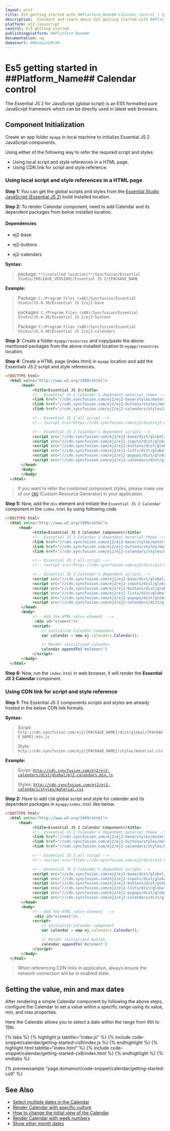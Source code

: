 ```yaml
---
layout: post
title: Es5 getting started with ##Platform_Name## Calendar control | Syncfusion
description:  Checkout and learn about Es5 getting started with ##Platform_Name## Calendar control of Syncfusion Essential JS 2 and more details.
platform: ej2-javascript
control: Es5 getting started 
publishingplatform: ##Platform_Name##
documentation: ug
domainurl: ##DomainURL##
---
```


# Es5 getting started in ##Platform_Name## Calendar control

The Essential JS 2 for JavaScript (global script) is an ES5 formatted pure JavaScript framework which can be directly used in latest web browsers.

## Component Initialization

Create an app folder `myapp` in local machine to initialize Essential JS 2 JavaScript components.

Using either of the following way to refer the required script and styles.

* Using local script and style references in a HTML page.
* Using CDN link for script and style reference.

### Using local script and style references in a HTML page

**Step 1:** You can get the global scripts and styles from the [Essential Studio JavaScript (Essential JS 2)](https://www.syncfusion.com/downloads/essential-js2) build installed location.

**Step 2:** To render Calendar component, need to add Calendar and its dependent packages from below installed location.

#### Dependencies

* ej2-base

* ej2-buttons

* ej2-calendars

**Syntax:**

> package: `**(installed location)**/Syncfusion/Essential Studio/{RELEASE_VERSION}/Essential JS 2/{PACKAGE_NAME`

**Example:**

> Package: `C:/Program Files (x86)/Syncfusion/Essential Studio/15.4.30/Essential JS 2/ej2-base`
>
> packages: `C:/Program Files (x86)/Syncfusion/Essential Studio/15.4.30/Essential JS 2/ej2-buttons`
>
> Package: `C:/Program Files (x86)/Syncfusion/Essential Studio/15.4.30/Essential JS 2/ej2-calendars`
>

**Step 3:** Create a folder `myapp/resources` and copy/paste the above mentioned packages from the above installed location to `myapp/resources` location.

**Step 4:** Create a HTML page (index.html) in `myapp` location and add the Essentials JS 2 script and style references.

```html
<!DOCTYPE html>
  <html xmlns="http://www.w3.org/1999/xhtml">
       <head>
            <title>Essential JS 2</title>
            <!-- Essential JS 2 Calendar's dependent material theme -->
            <link href="//cdn.syncfusion.com/ej2/ej2-base/styles/material.css" rel="stylesheet" type="text/css" />
            <link href="//cdn.syncfusion.com/ej2/ej2-buttons/styles/material.css" rel="stylesheet" type="text/css" />
            <link href="//cdn.syncfusion.com/ej2/ej2-calendars/styles/material.css" rel="stylesheet" type="text/css" />

            <!-- Essential JS 2 all script -->
            <!-- <script src="https://cdn.syncfusion.com/ej2/dist/ej2.min.js" type="text/javascript"></script> -->

            <!-- Essential JS 2 Calendar's dependent scripts -->
            <script src="//cdn.syncfusion.com/ej2/ej2-base/dist/global/ej2-base.min.js" type="text/javascript"></script>
            <script src="//cdn.syncfusion.com/ej2/ej2-inputs/dist/global/ej2-inputs.min.js" type="text/javascript"></script>
            <script src="//cdn.syncfusion.com/ej2/ej2-buttons/dist/global/ej2-buttons.min.js" type="text/javascript"></script>
            <script src="//cdn.syncfusion.com/ej2/ej2-lists/dist/global/ej2-lists.min.js" type="text/javascript"></script>
            <script src="//cdn.syncfusion.com/ej2/ej2-popups/dist/global/ej2-popups.min.js" type="text/javascript"></script>
            <script src="//cdn.syncfusion.com/ej2/ej2-calendars/dist/global/ej2-calendars.min.js" type="text/javascript"></script>
       </head>
       <body>
       </body>
  </html>
```

> If you want to refer the combined component styles, please make use of our [`CRG`](https://crg.syncfusion.com/) (Custom Resource Generator) in your application.

**Step 5:** Now, add the `div` element and initiate the `Essential JS 2 Calendar` component in the `index.html` by using following code

```html
<!DOCTYPE html>
  <html xmlns="http://www.w3.org/1999/xhtml">
      <head>
            <title>Essential JS 2 Calendar Component</title>
            <!-- Essential JS 2 Calendar's dependent material theme -->
            <link href="//cdn.syncfusion.com/ej2/ej2-base/styles/material.css" rel="stylesheet" type="text/css" />
            <link href="//cdn.syncfusion.com/ej2/ej2-buttons/styles/material.css" rel="stylesheet" type="text/css" />
            <link href="//cdn.syncfusion.com/ej2/ej2-calendars/styles/material.css" rel="stylesheet" type="text/css" />

            <!-- Essential JS 2 all script -->
            <!-- <script src="https://cdn.syncfusion.com/ej2/dist/ej2.min.js" type="text/javascript"></script> -->

            <!-- Essential JS 2 Calendar's dependent scripts -->
            <script src="//cdn.syncfusion.com/ej2/ej2-base/dist/global/ej2-base.min.js" type="text/javascript"></script>
            <script src="//cdn.syncfusion.com/ej2/ej2-inputs/dist/global/ej2-inputs.min.js" type="text/javascript"></script>
            <script src="//cdn.syncfusion.com/ej2/ej2-buttons/dist/global/ej2-buttons.min.js" type="text/javascript"></script>
            <script src="//cdn.syncfusion.com/ej2/ej2-lists/dist/global/ej2-lists.min.js" type="text/javascript"></script>
            <script src="//cdn.syncfusion.com/ej2/ej2-popups/dist/global/ej2-popups.min.js" type="text/javascript"></script>
            <script src="//cdn.syncfusion.com/ej2/ej2-calendars/dist/global/ej2-calendars.min.js" type="text/javascript"></script>
       </head>
       <body>
            <!-- Add the HTML <div> element  -->
             <div id="element"/>
            <script>
                // initialize Calendar component
                var calendar = new ej.calendars.Calendar();

                // Render initialized calendar.
                calendar.appendTo('#element')
            </script>
       </body>
  </html>
```

**Step 6:** Now, run the `index.html` in web browser, it will render the **Essential JS 2 Calendar** component.

### Using CDN link for script and style reference

**Step 1:** The Essential JS 2 components scripts and styles are already hosted in the below CDN link formats.

**Syntax:**
> Script: `http://cdn.syncfusion.com/ej2/{PACKAGE_NAME}/dist/global/{PACKAGE_NAME}.min.js`
>
> Style: `http://cdn.syncfusion.com/ej2/{PACKAGE_NAME}/styles/material.css`

**Example:**
> Script: [`http://cdn.syncfusion.com/ej2/ej2-calendars/dist/global/ej2-calendars.min.js`](http://cdn.syncfusion.com/ej2/ej2-calendars/dist/global/ej2-calendars.min.js)
>
> Styles: [`http://cdn.syncfusion.com/ej2/ej2-calendars/styles/material.css`](http://cdn.syncfusion.com/ej2/ej2-calendars/styles/material.css)
>

**Step 2:** Have to add `CDN` global script and style for calender and its dependent packages in `myapp/index.html` like below.

```html
<!DOCTYPE html>
  <html xmlns="http://www.w3.org/1999/xhtml">
      <head>
            <title>Essential JS 2 Calendar Component</title>
            <!-- Essential JS 2 Calendar's dependent material theme -->
            <link href="//cdn.syncfusion.com/ej2/ej2-base/styles/material.css" rel="stylesheet" type="text/css" />
            <link href="//cdn.syncfusion.com/ej2/ej2-buttons/styles/material.css" rel="stylesheet" type="text/css" />
            <link href="//cdn.syncfusion.com/ej2/ej2-calendars/styles/material.css" rel="stylesheet" type="text/css" />

            <!-- Essential JS 2 all script -->
            <!-- <script src="https://cdn.syncfusion.com/ej2/dist/ej2.min.js" type="text/javascript"></script> -->

            <!-- Essential JS 2 Calendar's dependent scripts -->
            <script src="//cdn.syncfusion.com/ej2/ej2-base/dist/global/ej2-base.min.js" type="text/javascript"></script>
            <script src="//cdn.syncfusion.com/ej2/ej2-inputs/dist/global/ej2-inputs.min.js" type="text/javascript"></script>
            <script src="//cdn.syncfusion.com/ej2/ej2-buttons/dist/global/ej2-buttons.min.js" type="text/javascript"></script>
            <script src="//cdn.syncfusion.com/ej2/ej2-lists/dist/global/ej2-lists.min.js" type="text/javascript"></script>
            <script src="//cdn.syncfusion.com/ej2/ej2-popups/dist/global/ej2-popups.min.js" type="text/javascript"></script>
            <script src="//cdn.syncfusion.com/ej2/ej2-calendars/dist/global/ej2-calendars.min.js" type="text/javascript"></script>
       </head>
       <body>
            <!-- Add the HTML <div> element  -->
             <div id="element"/>
            <script>
                // initialize Calendar component
                var calendar = new ej.calendars.Calendar();

                // Render initialized button.
                calendar.appendTo('#element')
            </script>
       </body>
  </html>
```

>When referencing CDN links in application, always ensure the network connection will be in enabled state.

## Setting the value, min and max dates

After rendering a simple Calendar component by following the above steps, configure the Calendar to set a value within a specific range using its value, min, and max properties.

Here the Calendar allows you to select a date within the range from 9th to 15th.

{% tabs %}
{% highlight js tabtitle="index.js" %}
{% include code-snippet/calendar/getting-started-cs9/index.js %}
{% endhighlight %}
{% highlight html tabtitle="index.html" %}
{% include code-snippet/calendar/getting-started-cs9/index.html %}
{% endhighlight %}
{% endtabs %}
        
{% previewsample "page.domainurl/code-snippet/calendar/getting-started-cs9" %}

## See Also

* [Select multiple dates in the Calendar](./multi-select)
* [Render Calendar with specific culture](./globalization)
* [How to change the initial view of the Calendar](./calendar-views)
* [Render Calendar with week numbers](./how-to/render-the-calendar-with-week-numbers)
* [Show other month dates](./how-to/show-dates-of-other-months)